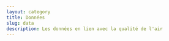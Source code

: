 ```yaml
---
layout: category
title: Données
slug: data
description: Les données en lien avec la qualité de l'air
---
```

